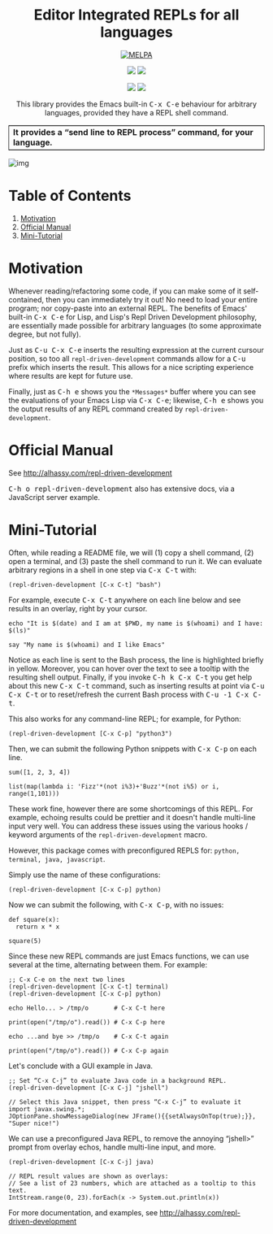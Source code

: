 
<div align="center">

<h1>  Editor Integrated REPLs for all languages </h1>

<a href="https://melpa.org/#/repl-driven-development"><img alt="MELPA" src="https://img.shields.io/badge/repl--driven--development-Melpa-green?logo=Gnu-Emacs"></img></a>

<a href="https://twitter.com/intent/tweet?text=This looks super neat (•̀ᴗ•́)و::&url=https://github.com/alhassy/repl-driven-development"><img src="https://img.shields.io/twitter/url?url=https://github.com/alhassy/repl-driven-development"></a>
<a href="https://github.com/alhassy/repl-driven-development/issues"><img src="https://img.shields.io/badge/contributions-welcome-green?logo=nil"></a>

<a href="https://alhassy.github.io/"><img src="https://img.shields.io/badge/author-musa_al--hassy-purple?logo=nintendo-3ds"></a>
<a href="https://www.buymeacoffee.com/alhassy"><img src="https://img.shields.io/badge/-buy_me_a%C2%A0coffee-gray?logo=buy-me-a-coffee"></a>

This library provides the Emacs built-in <abbr class="tooltip" style="border: none; text-decoration: none;" title="C-x C-e ∷ eval-last-sexp<br>Evaluate sexp before point; print value in the echo area.<br>Interactively, EVAL-LAST-SEXP-ARG-INTERNAL is the prefix argument.<br>With a non ‘-’ prefix argument, print output into current buffer.<br><br>This commands handles ‘defvar’, ‘defcustom’ and ‘defface’ the<br>same way that ‘eval-defun’ does.&emsp;See the doc string of that<br>function for details.<br><br>Normally, this function truncates long output according to the<br>value of the variables ‘eval-expression-print-length’ and<br>‘eval-expression-print-level’.&emsp;With a prefix argument of zero,<br>however, there is no such truncation.<br>Integer values are printed in several formats (decimal, octal,<br>and hexadecimal).&emsp;When the prefix argument is -1 or the value<br>doesn’t exceed ‘eval-expression-print-maximum-character’, an<br>integer value is also printed as a character of that codepoint.<br><br>If ‘eval-expression-debug-on-error’ is non-nil, which is the default,<br>this command arranges for all errors to enter the debugger.<br><br>This function has :around advice: ‘ad-Advice-eval-last-sexp’.<br><br>(fn EVAL-LAST-SEXP-ARG-INTERNAL)"><kbd style="border-color: red">C-x C-e</kbd></abbr> behaviour for
arbitrary languages, provided they have a REPL shell command.

<table border="2" cellspacing="0" cellpadding="6" rules="groups" frame="hsides">


<colgroup>
<col  class="org-left" />
</colgroup>
<tbody>
<tr>
<td class="org-left"><b>It provides a “send line to REPL process” command, for your language.</b></td>
</tr>
</tbody>
</table>

</div>

![img](images/short_example.png)


# Table of Contents

1.  [Motivation](#motivation)
2.  [Official Manual](#official-manual)
3.  [Mini-Tutorial](#mini-tutorial)


# Motivation

Whenever reading/refactoring some code, if you can make some of it
self-contained, then you can immediately try it out! No need to
load your entire program; nor copy-paste into an external REPL.  The
benefits of Emacs' built-in <abbr class="tooltip" style="border: none; text-decoration: none;" title="C-x C-e ∷ eval-last-sexp<br>Evaluate sexp before point; print value in the echo area.<br>Interactively, EVAL-LAST-SEXP-ARG-INTERNAL is the prefix argument.<br>With a non ‘-’ prefix argument, print output into current buffer.<br><br>This commands handles ‘defvar’, ‘defcustom’ and ‘defface’ the<br>same way that ‘eval-defun’ does.&emsp;See the doc string of that<br>function for details.<br><br>Normally, this function truncates long output according to the<br>value of the variables ‘eval-expression-print-length’ and<br>‘eval-expression-print-level’.&emsp;With a prefix argument of zero,<br>however, there is no such truncation.<br>Integer values are printed in several formats (decimal, octal,<br>and hexadecimal).&emsp;When the prefix argument is -1 or the value<br>doesn’t exceed ‘eval-expression-print-maximum-character’, an<br>integer value is also printed as a character of that codepoint.<br><br>If ‘eval-expression-debug-on-error’ is non-nil, which is the default,<br>this command arranges for all errors to enter the debugger.<br><br>This function has :around advice: ‘ad-Advice-eval-last-sexp’.<br><br>(fn EVAL-LAST-SEXP-ARG-INTERNAL)"><kbd style="border-color: red">C-x C-e</kbd></abbr> for Lisp, and Lisp's Repl
Driven Development philosophy, are essentially made possible for
arbitrary languages (to some approximate degree, but not fully).

Just as <kbd style="">C-u C-x C-e</kbd> inserts the resulting expression at the
current cursour position, so too all `repl-driven-development`
commands allow for a <abbr class="tooltip" style="border: none; text-decoration: none;" title="C-u ∷ universal-argument<br>Begin a numeric argument for the following command.<br>Digits or minus sign following C-u make up the numeric argument.<br>C-u following the digits or minus sign ends the argument.<br>C-u without digits or minus sign provides 4 as argument.<br>Repeating C-u without digits or minus sign<br> multiplies the argument by 4 each time.<br>For some commands, just C-u by itself serves as a flag<br>that is different in effect from any particular numeric argument.<br>These commands include C-SPC and M-x start-kbd-macro."><kbd style="border-color: red">C-u</kbd></abbr> prefix which inserts the result.
This allows for a nice scripting experience where results
are kept for future use.

Finally, just as <abbr class="tooltip" style="border: none; text-decoration: none;" title="C-h e ∷ view-echo-area-messages<br>View the log of recent echo-area messages: the ‘<strong>Messages</strong>’ buffer.<br>The number of messages retained in that buffer is specified by<br>the variable ‘message-log-max’."><kbd style="border-color: red">C-h e</kbd></abbr> shows you the `*Messages*` buffer
where you can see the evaluations of your Emacs Lisp via
<abbr class="tooltip" style="border: none; text-decoration: none;" title="C-x C-e ∷ eval-last-sexp<br>Evaluate sexp before point; print value in the echo area.<br>Interactively, EVAL-LAST-SEXP-ARG-INTERNAL is the prefix argument.<br>With a non ‘-’ prefix argument, print output into current buffer.<br><br>This commands handles ‘defvar’, ‘defcustom’ and ‘defface’ the<br>same way that ‘eval-defun’ does.&emsp;See the doc string of that<br>function for details.<br><br>Normally, this function truncates long output according to the<br>value of the variables ‘eval-expression-print-length’ and<br>‘eval-expression-print-level’.&emsp;With a prefix argument of zero,<br>however, there is no such truncation.<br>Integer values are printed in several formats (decimal, octal,<br>and hexadecimal).&emsp;When the prefix argument is -1 or the value<br>doesn’t exceed ‘eval-expression-print-maximum-character’, an<br>integer value is also printed as a character of that codepoint.<br><br>If ‘eval-expression-debug-on-error’ is non-nil, which is the default,<br>this command arranges for all errors to enter the debugger.<br><br>This function has :around advice: ‘ad-Advice-eval-last-sexp’.<br><br>(fn EVAL-LAST-SEXP-ARG-INTERNAL)"><kbd style="border-color: red">C-x C-e</kbd></abbr>; likewise, <abbr class="tooltip" style="border: none; text-decoration: none;" title="C-h e ∷ view-echo-area-messages<br>View the log of recent echo-area messages: the ‘<strong>Messages</strong>’ buffer.<br>The number of messages retained in that buffer is specified by<br>the variable ‘message-log-max’."><kbd style="border-color: red">C-h e</kbd></abbr> shows you the output results
of any REPL command created by  `repl-driven-development`.


# Official Manual

See <http://alhassy.com/repl-driven-development>

<kbd style="">C-h o repl-driven-development</kbd> also has extensive docs,
via a JavaScript server example.


# Mini-Tutorial

Often, while reading a README file, we will (1) copy a shell command, (2) open a
terminal, and (3) paste the shell command to run it.  We can evaluate arbitrary
regions in a shell in one step via <abbr class="tooltip" style="border: none; text-decoration: none;" title="C-x C-t ∷ transpose-lines<br>Exchange current line and previous line, leaving point after both.<br>With argument ARG, takes previous line and moves it past ARG lines.<br>With argument 0, interchanges line point is in with line mark is in.<br><br>(fn ARG)"><kbd style="border-color: red">C-x C-t</kbd></abbr> with:

    (repl-driven-development [C-x C-t] "bash")

For example, execute <abbr class="tooltip" style="border: none; text-decoration: none;" title="C-x C-t ∷ transpose-lines<br>Exchange current line and previous line, leaving point after both.<br>With argument ARG, takes previous line and moves it past ARG lines.<br>With argument 0, interchanges line point is in with line mark is in.<br><br>(fn ARG)"><kbd style="border-color: red">C-x C-t</kbd></abbr> anywhere on each line below and see results in an
overlay, right by your cursor.

    echo "It is $(date) and I am at $PWD, my name is $(whoami) and I have: $(ls)"
    
    say "My name is $(whoami) and I like Emacs"

Notice as each line is sent to the Bash process, the line is highlighted briefly
in yellow.  Moreover, you can hover over the text to see a tooltip with the
resulting shell output.  Finally, if you invoke <kbd style="">C-h k C-x C-t</kbd> you get help
about this new <abbr class="tooltip" style="border: none; text-decoration: none;" title="C-x C-t ∷ transpose-lines<br>Exchange current line and previous line, leaving point after both.<br>With argument ARG, takes previous line and moves it past ARG lines.<br>With argument 0, interchanges line point is in with line mark is in.<br><br>(fn ARG)"><kbd style="border-color: red">C-x C-t</kbd></abbr> command, such as inserting results at point via
<kbd style="">C-u C-x C-t</kbd> or to reset/refresh the current Bash process with <kbd style="">C-u -1 C-x C-t</kbd>.

This also works for any command-line REPL; for example, for Python:

    (repl-driven-development [C-x C-p] "python3")

Then, we can submit the following Python snippets with <abbr class="tooltip" style="border: none; text-decoration: none;" title="C-x C-p ∷ mark-page<br>Put mark at end of page, point at beginning.<br>A numeric arg specifies to move forward or backward by that many pages,<br>thus marking a page other than the one point was originally in.<br><br>(fn &optional ARG)"><kbd style="border-color: red">C-x C-p</kbd></abbr> on each line.

    sum([1, 2, 3, 4])
    
    list(map(lambda i: 'Fizz'*(not i%3)+'Buzz'*(not i%5) or i, range(1,101)))

These work fine, however there are some shortcomings of this REPL.
For example, echoing results could be prettier and it doesn't handle
multi-line input very well.  You can address these issues using the various
hooks / keyword arguments of the `repl-driven-development` macro.

However, this package comes with preconfigured REPLS for: `python, terminal, java, javascript`.

Simply use the name of these configurations:

    (repl-driven-development [C-x C-p] python)

Now we can submit the following, with <abbr class="tooltip" style="border: none; text-decoration: none;" title="C-x C-p ∷ mark-page<br>Put mark at end of page, point at beginning.<br>A numeric arg specifies to move forward or backward by that many pages,<br>thus marking a page other than the one point was originally in.<br><br>(fn &optional ARG)"><kbd style="border-color: red">C-x C-p</kbd></abbr>, with no issues:

    def square(x):
      return x * x
    
    square(5)

Since these new REPL commands are just Emacs functions, we can use
several at the time, alternating between them.  For example:

    ;; C-x C-e on the next two lines
    (repl-driven-development [C-x C-t] terminal)
    (repl-driven-development [C-x C-p] python)

    echo Hello... > /tmp/o       # C-x C-t here

    print(open("/tmp/o").read()) # C-x C-p here

    echo ...and bye >> /tmp/o    # C-x C-t again

    print(open("/tmp/o").read()) # C-x C-p again

Let's conclude with a GUI example in Java.

    ;; Set “C-x C-j” to evaluate Java code in a background REPL.
    (repl-driven-development [C-x C-j] "jshell")

    // Select this Java snippet, then press “C-x C-j” to evaluate it
    import javax.swing.*;
    JOptionPane.showMessageDialog(new JFrame(){{setAlwaysOnTop(true);}}, "Super nice!")

We can use a preconfigured Java REPL, to remove the annoying “jshell>” prompt
from overlay echos, handle multi-line input, and more.

    (repl-driven-development [C-x C-j] java)

    // REPL result values are shown as overlays:
    // See a list of 23 numbers, which are attached as a tooltip to this text.
    IntStream.range(0, 23).forEach(x -> System.out.println(x))

For more documentation, and examples,
see <http://alhassy.com/repl-driven-development>

